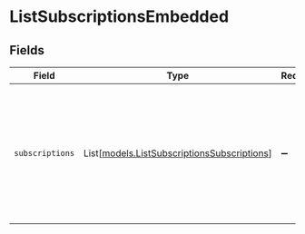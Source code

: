# ListSubscriptionsEmbedded


## Fields

| Field                                                                                                                                                            | Type                                                                                                                                                             | Required                                                                                                                                                         | Description                                                                                                                                                      |
| ---------------------------------------------------------------------------------------------------------------------------------------------------------------- | ---------------------------------------------------------------------------------------------------------------------------------------------------------------- | ---------------------------------------------------------------------------------------------------------------------------------------------------------------- | ---------------------------------------------------------------------------------------------------------------------------------------------------------------- |
| `subscriptions`                                                                                                                                                  | List[[models.ListSubscriptionsSubscriptions](../models/listsubscriptionssubscriptions.md)]                                                                       | :heavy_minus_sign:                                                                                                                                               | An array of subscription objects. For a complete reference of the subscription object, refer to the [Get subscription endpoint](get-subscription) documentation. |
